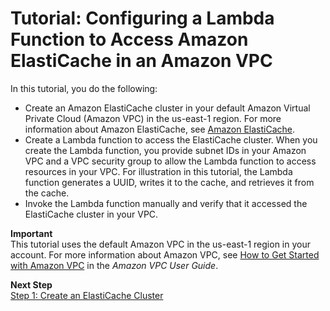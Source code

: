 # Tutorial: Configuring a Lambda Function to Access Amazon ElastiCache in an Amazon VPC<a name="vpc-ec"></a>

In this tutorial, you do the following:
+ Create an Amazon ElastiCache cluster in your default Amazon Virtual Private Cloud \(Amazon VPC\) in the us\-east\-1 region\. For more information about Amazon ElastiCache, see [Amazon ElastiCache](https://aws.amazon.com/elasticache/)\.
+ Create a Lambda function to access the ElastiCache cluster\. When you create the Lambda function, you provide subnet IDs in your Amazon VPC and a VPC security group to allow the Lambda function to access resources in your VPC\. For illustration in this tutorial, the Lambda function generates a UUID, writes it to the cache, and retrieves it from the cache\.
+ Invoke the Lambda function manually and verify that it accessed the ElastiCache cluster in your VPC\.

**Important**  
This tutorial uses the default Amazon VPC in the us\-east\-1 region in your account\. For more information about Amazon VPC, see [How to Get Started with Amazon VPC](http://docs.aws.amazon.com/vpc/latest/userguide/VPC_Introduction.html#howto) in the *Amazon VPC User Guide*\. 

**Next Step**  
[Step 1: Create an ElastiCache Cluster](vpc-ec-create-ec-cluster.md)